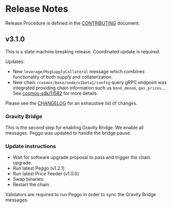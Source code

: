 <!-- markdownlint-disable MD013 -->
<!-- markdownlint-disable MD024 -->
<!-- markdownlint-disable MD040 -->

# Release Notes

Release Procedure is defined in the [CONTRIBUTING](CONTRIBUTING.md#release-procedure) document.

## v3.1.0

This is a state machine breaking release. Coordinated update is required.

Updates:

- New `leverage/MsgSupplyCollateral` message which combines functionality of both supply and collaterization.
- New chain `/cosmos/base/node/v1beta1/config` query gRPC endpoint was integrated providing chain information such us `bond_denom`, `gas_prices`... See [cosmos-sdk/11582](https://github.com/cosmos/cosmos-sdk/issues/11582) for more details.

Please see the [CHANGELOG](https://github.com/umee-network/umee/blob/v3.1.0/CHANGELOG.md) for an exhaustive list of changes.

### Gravity Bridge

This is the second step for enabling Gravity Bridge.
We enable all messages. Peggo was updated to handle the bridge pause.

### Update instructions

- Wait for software upgrade proposal to pass and trigger the chain upgrade.
- Run latest Peggo (v1.2.1)
- Run latest Price Feeder (v1.0.0)
- Swap binaries.
- Restart the chain.

Validators are required to run Peggo in order to sync the Gravity Bridge messages.
